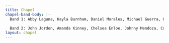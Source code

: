 ```yaml
---
title: Chapel
chapel-band-body: |-
  Band 1: Abby Laguna, Kayla Burnham, Daniel Morales, Michael Guerra, Gabe Povin, John Uy, Joe Bahr(both bands)

  Band 2: John Jordon, Amanda Kinney, Chelsea Enloe, Johnny Mendoza, Connor Rhoden, Jordan Huubbs (both bands), Wesley Chenstte
layout: chapel
---
```


